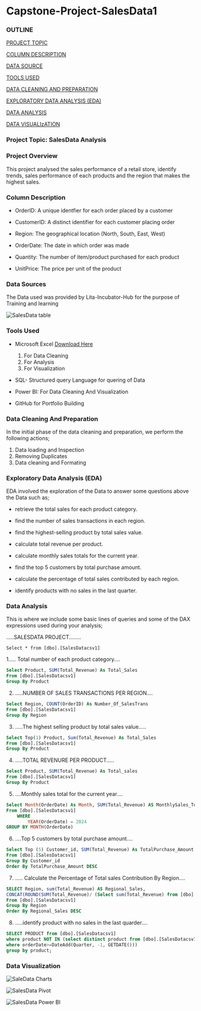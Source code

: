 # Capstone-Project-SalesData1

### OUTLINE

[PROJECT TOPIC](#project_topic)

[COLUMN DESCRIPTION](#column_description)

[DATA SOURCE](#data_source)

[TOOLS USED](#tool_sused)

[DATA CLEANING AND PREPARATION](#data_cleaning_and_preparation)

[EXPLORATORY DATA ANALYSIS (EDA)](#exploratory_data_analysis)

[DATA ANALYSIS](#data_analysis)

[DATA VISUALIzATION](#data_visualization)

### Project Topic: SalesData Analysis

### Project Overview

This project analysed the sales performance of a retail store, identify trends, sales performance of each products and the region that makes the highest sales.


### Column Description
- OrderID: A unique identfier for each order placed by a customer

- CustomerID: A distinct identifier for each customer placing order

- Region: The geographical location (North, South, East, West)

 - OrderDate: The date in which order was made

- Quantity: The number of item/product purchased for each product

- UnitPrice: The price per unit of the product

### Data Sources

The Data used was provided by Lita-Incubator-Hub for the purpose of Training and learning

![SalesData table](https://github.com/user-attachments/assets/f7a671f3-aad0-4c2e-8a6f-60ef139f989c)


### Tools Used

- Microsoft Excel [Download Here](https://www.microsoft.com)
    1. For Data Cleaning
    2. For Analysis
    3. For Visualization

- SQL- Structured query Language for quering of Data

- Power BI: For Data Cleaning And Visualization

- GitHub for Portfolio Building

### Data Cleaning And Preparation

In the initial phase of the data cleaning and preparation, we perform the following actions;

1. Data loading and Inspection
2. Removing Duplicates
3. Data cleaning and Formating

### Exploratory Data Analysis (EDA)

EDA involved the exploration of the Data to answer some questions above the Data such as;

- retrieve the total sales for each product category.
  
- find the number of sales transactions in each region.

- find the highest-selling product by total sales value.

- calculate total revenue per product.

- calculate monthly sales totals for the current year.
  
- find the top 5 customers by total purchase amount.
  
- calculate the percentage of total sales contributed by each region.
  
- identify products with no sales in the last quarter.

### Data Analysis

This is where we include  some basic lines of queries and some of the DAX expressions used during your analysis;

.....SALESDATA PROJECT........ 
```
Select * from [dbo].[SalesDatacsv1]
```

1..... Total number of each product category....

```SQL
Select Product, SUM(Total_Revenue) As Total_Sales
From [dbo].[SalesDatacsv1]
Group By Product
```

2. 	.....NUMBER OF SALES TRANSACTIONS PER REGION....
   
```SQL
Select Region, COUNT(OrderID) As Number_Of_SalesTrans
From [dbo].[SalesDatacsv1]
Group By Region
```

3. .....The highest selling product by total sales value..... 

```SQL
Select Top(1) Product, Sum(Total_Revenue) As Total_Sales
From [dbo].[SalesDatacsv1]
Group By Product
```

4. .....TOTAL REVENURE PER PRODUCT.....

```SQL
Select Product, SUM(Total_Revenue) As Total_sales
From [dbo].[SalesDatacsv1]
Group By Product
```
 
5.  ....Monthly sales total for the current year....

```SQL
Select Month(OrderDate) As Month, SUM(Total_Revenue) AS MonthlySales_Total
From [dbo].[SalesDatacsv1]
	WHERE
		YEAR(OrderDate) = 2024
GROUP BY MONTH(OrderDate)
```

6. ....Top 5 customers by total purchase amount....

```SQL
Select Top (5) Customer_id, SUM(Total_Revenue) As TotalPurchase_Amount
From [dbo].[SalesDatacsv1]
Group By Customer_id
Order By TotalPurchase_Amount DESC
```

7.   ..... Calculate the Percentage of Total sales Contribution By Region....

```SQL
SELECT Region, sum(Total_Revenue) AS Regional_Sales,
CONCAT(ROUND(SUM(Total_Revenue)/ (Select sum(Total_Revenue) from [dbo].[SalesDatacsv1]) * 100,2), '%') As Sales_Percentage
From [dbo].[SalesDatacsv1]
Group By Region
Order By Regional_Sales DESC
```

8. .....identify product with no sales in the last quarder....

```SQL
SELECT PRODUCT from [dbo].[SalesDatacsv1]
where product NOT IN (select distinct product from [dbo].[SalesDatacsv1]
where orderDate>=DateAdd(Quarter, -1, GETDATE()))
group by product;
```

### Data Visualization

![SaleData Charts](https://github.com/user-attachments/assets/e3194165-86e8-4658-a97b-2996566f6a06)


![SalesData Pivot](https://github.com/user-attachments/assets/856bc842-0bbc-4e27-8081-6bf25ded7af3)



![SalesData Power BI](https://github.com/user-attachments/assets/8182374a-d5b0-4273-959a-70a8c1b0fe47)





